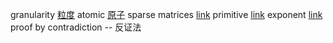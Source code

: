 granularity [粒度](https://translate.google.com/#en/zh-CN/granularity)
atomic [原子](https://translate.google.com/#en/zh-CN/atomic)
sparse matrices  [link](https://translate.google.com/#en/zh-CN/sparse)
primitive [link](https://translate.google.com/#en/zh-CN/primitive) 
exponent [link](https://translate.google.com/#en/zh-CN/exponent) 
proof by contradiction -- 反证法
